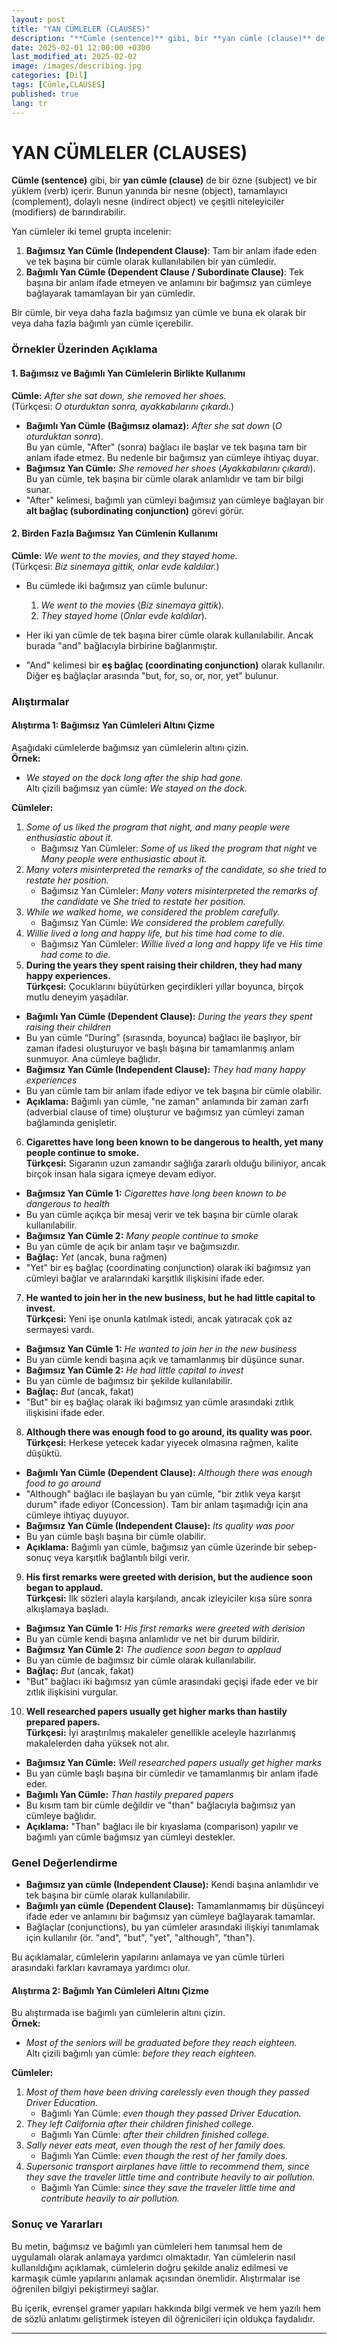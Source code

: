 ```yaml
---
layout: post
title: "YAN CÜMLELER (CLAUSES)"
description: "**Cümle (sentence)** gibi, bir **yan cümle (clause)** de bir özne (subject) ve bir yüklem (verb) içerir. Bunun yanında bir nesne (object), tamamlayıcı (complement), dolaylı nesne (indirect object) ve çeşitli niteleyiciler (modifiers) de barındırabilir."
date: 2025-02-01 12:00:00 +0300
last_modified_at: 2025-02-02
image: /images/describing.jpg
categories: [Dil]
tags: [Cümle,CLAUSES]
published: true
lang: tr
---
```


# **YAN CÜMLELER (CLAUSES)**

**Cümle (sentence)** gibi, bir **yan cümle (clause)** de bir özne (subject) ve bir yüklem (verb) içerir. Bunun yanında bir nesne (object), tamamlayıcı (complement), dolaylı nesne (indirect object) ve çeşitli niteleyiciler (modifiers) de barındırabilir.

Yan cümleler iki temel grupta incelenir:
1. **Bağımsız Yan Cümle (Independent Clause)**: Tam bir anlam ifade eden ve tek başına bir cümle olarak kullanılabilen bir yan cümledir.
2. **Bağımlı Yan Cümle (Dependent Clause / Subordinate Clause)**: Tek başına bir anlam ifade etmeyen ve anlamını bir bağımsız yan cümleye bağlayarak tamamlayan bir yan cümledir.

Bir cümle, bir veya daha fazla bağımsız yan cümle ve buna ek olarak bir veya daha fazla bağımlı yan cümle içerebilir.



### **Örnekler Üzerinden Açıklama**

#### **1. Bağımsız ve Bağımlı Yan Cümlelerin Birlikte Kullanımı**
**Cümle:** *After she sat down, she removed her shoes.*  
(Türkçesi: *O oturduktan sonra, ayakkabılarını çıkardı.*)

- **Bağımlı Yan Cümle (Bağımsız olamaz):** *After she sat down* (*O oturduktan sonra*).  
  Bu yan cümle, "After" (sonra) bağlacı ile başlar ve tek başına tam bir anlam ifade etmez. Bu nedenle bir bağımsız yan cümleye ihtiyaç duyar.  
- **Bağımsız Yan Cümle:** *She removed her shoes* (*Ayakkabılarını çıkardı*).  
  Bu yan cümle, tek başına bir cümle olarak anlamlıdır ve tam bir bilgi sunar.  
- "After" kelimesi, bağımlı yan cümleyi bağımsız yan cümleye bağlayan bir **alt bağlaç (subordinating conjunction)** görevi görür.

#### **2. Birden Fazla Bağımsız Yan Cümlenin Kullanımı**
**Cümle:** *We went to the movies, and they stayed home.*  
(Türkçesi: *Biz sinemaya gittik, onlar evde kaldılar.*)

- Bu cümlede iki bağımsız yan cümle bulunur:  
  1. *We went to the movies* (*Biz sinemaya gittik*).  
  2. *They stayed home* (*Onlar evde kaldılar*).  

- Her iki yan cümle de tek başına birer cümle olarak kullanılabilir. Ancak burada "and" bağlacıyla birbirine bağlanmıştır.  
- "And" kelimesi bir **eş bağlaç (coordinating conjunction)** olarak kullanılır. Diğer eş bağlaçlar arasında "but, for, so, or, nor, yet" bulunur.



### **Alıştırmalar**

#### **Alıştırma 1: Bağımsız Yan Cümleleri Altını Çizme**  
Aşağıdaki cümlelerde bağımsız yan cümlelerin altını çizin.  
**Örnek:**  
- *We stayed on the dock long after the ship had gone.*  
  Altı çizili bağımsız yan cümle: *We stayed on the dock.*  

**Cümleler:**  
1. *Some of us liked the program that night, and many people were enthusiastic about it.*  
   - Bağımsız Yan Cümleler: *Some of us liked the program that night* ve *Many people were enthusiastic about it.*  
2. *Many voters misinterpreted the remarks of the candidate, so she tried to restate her position.*  
   - Bağımsız Yan Cümleler: *Many voters misinterpreted the remarks of the candidate* ve *She tried to restate her position.*  
3. *While we walked home, we considered the problem carefully.*  
   - Bağımsız Yan Cümle: *We considered the problem carefully.*  
4. *Willie lived a long and happy life, but his time had come to die.*  
   - Bağımsız Yan Cümleler: *Willie lived a long and happy life* ve *His time had come to die.*
5. **During the years they spent raising their children, they had many happy experiences.**  
**Türkçesi:** Çocuklarını büyütürken geçirdikleri yıllar boyunca, birçok mutlu deneyim yaşadılar.  
  - **Bağımlı Yan Cümle (Dependent Clause):** *During the years they spent raising their children*  
  - Bu yan cümle “During” (sırasında, boyunca) bağlacı ile başlıyor, bir zaman ifadesi oluşturuyor ve başlı başına bir tamamlanmış anlam sunmuyor. Ana cümleye bağlıdır.  
  - **Bağımsız Yan Cümle (Independent Clause):** *They had many happy experiences*  
  - Bu yan cümle tam bir anlam ifade ediyor ve tek başına bir cümle olabilir.  
  - **Açıklama:** Bağımlı yan cümle, "ne zaman" anlamında bir zaman zarfı (adverbial clause of time) oluşturur ve bağımsız yan cümleyi zaman bağlamında genişletir.
6. **Cigarettes have long been known to be dangerous to health, yet many people continue to smoke.**  
**Türkçesi:** Sigaranın uzun zamandır sağlığa zararlı olduğu biliniyor, ancak birçok insan hala sigara içmeye devam ediyor.  
  - **Bağımsız Yan Cümle 1:** *Cigarettes have long been known to be dangerous to health*  
  - Bu yan cümle açıkça bir mesaj verir ve tek başına bir cümle olarak kullanılabilir.  
  - **Bağımsız Yan Cümle 2:** *Many people continue to smoke*  
  - Bu yan cümle de açık bir anlam taşır ve bağımsızdır.  
  - **Bağlaç:** *Yet* (ancak, buna rağmen)  
  - "Yet" bir eş bağlaç (coordinating conjunction) olarak iki bağımsız yan cümleyi bağlar ve aralarındaki karşıtlık ilişkisini ifade eder.  
7. **He wanted to join her in the new business, but he had little capital to invest.**  
**Türkçesi:** Yeni işe onunla katılmak istedi, ancak yatıracak çok az sermayesi vardı.  
  - **Bağımsız Yan Cümle 1:** *He wanted to join her in the new business*  
  - Bu yan cümle kendi başına açık ve tamamlanmış bir düşünce sunar.  
  - **Bağımsız Yan Cümle 2:** *He had little capital to invest*  
  - Bu yan cümle de bağımsız bir şekilde kullanılabilir.  
  - **Bağlaç:** *But* (ancak, fakat)  
  - "But" bir eş bağlaç olarak iki bağımsız yan cümle arasındaki zıtlık ilişkisini ifade eder.  
8. **Although there was enough food to go around, its quality was poor.**  
**Türkçesi:** Herkese yetecek kadar yiyecek olmasına rağmen, kalite düşüktü.  
  - **Bağımlı Yan Cümle (Dependent Clause):** *Although there was enough food to go around*  
  - "Although" bağlacı ile başlayan bu yan cümle, "bir zıtlık veya karşıt durum" ifade ediyor (Concession). Tam bir anlam taşımadığı için ana cümleye ihtiyaç duyuyor.  
  - **Bağımsız Yan Cümle (Independent Clause):** *Its quality was poor*  
  - Bu yan cümle başlı başına bir cümle olabilir.  
  - **Açıklama:** Bağımlı yan cümle, bağımsız yan cümle üzerinde bir sebep-sonuç veya karşıtlık bağlantılı bilgi verir.  
9. **His first remarks were greeted with derision, but the audience soon began to applaud.**  
**Türkçesi:** İlk sözleri alayla karşılandı, ancak izleyiciler kısa süre sonra alkışlamaya başladı.  
  - **Bağımsız Yan Cümle 1:** *His first remarks were greeted with derision*  
  - Bu yan cümle kendi başına anlamlıdır ve net bir durum bildirir.  
  - **Bağımsız Yan Cümle 2:** *The audience soon began to applaud*  
  - Bu yan cümle de bağımsız bir cümle olarak kullanılabilir.  
  - **Bağlaç:** *But* (ancak, fakat)  
  - "But" bağlacı iki bağımsız yan cümle arasındaki geçişi ifade eder ve bir zıtlık ilişkisini vurgular.  
10. **Well researched papers usually get higher marks than hastily prepared papers.**  
**Türkçesi:** İyi araştırılmış makaleler genellikle aceleyle hazırlanmış makalelerden daha yüksek not alır.  
  - **Bağımsız Yan Cümle:** *Well researched papers usually get higher marks*  
  - Bu yan cümle başlı başına bir cümledir ve tamamlanmış bir anlam ifade eder.  
  - **Bağımlı Yan Cümle:** *Than hastily prepared papers*  
  - Bu kısım tam bir cümle değildir ve "than" bağlacıyla bağımsız yan cümleye bağlıdır.  
  - **Açıklama:** "Than" bağlacı ile bir kıyaslama (comparison) yapılır ve bağımlı yan cümle bağımsız yan cümleyi destekler.



### **Genel Değerlendirme**
- **Bağımsız yan cümle (Independent Clause):** Kendi başına anlamlıdır ve tek başına bir cümle olarak kullanılabilir.  
- **Bağımlı yan cümle (Dependent Clause):** Tamamlanmamış bir düşünceyi ifade eder ve anlamını bir bağımsız yan cümleye bağlayarak tamamlar.  
- Bağlaçlar (conjunctions), bu yan cümleler arasındaki ilişkiyi tanımlamak için kullanılır (ör. "and", "but", "yet", "although", "than").  

Bu açıklamalar, cümlelerin yapılarını anlamaya ve yan cümle türleri arasındaki farkları kavramaya yardımcı olur.

#### **Alıştırma 2: Bağımlı Yan Cümleleri Altını Çizme**  
Bu alıştırmada ise bağımlı yan cümlelerin altını çizin.  
**Örnek:**  
- *Most of the seniors will be graduated before they reach eighteen.*  
  Altı çizili bağımlı yan cümle: *before they reach eighteen.*  

**Cümleler:**
1. *Most of them have been driving carelessly even though they passed Driver Education.*  
   - Bağımlı Yan Cümle: *even though they passed Driver Education.*  
2. *They left California after their children finished college.*  
   - Bağımlı Yan Cümle: *after their children finished college.*  
3. *Sally never eats meat, even though the rest of her family does.*  
   - Bağımlı Yan Cümle: *even though the rest of her family does.*  
4. *Supersonic transport airplanes have little to recommend them, since they save the traveler little time and contribute heavily to air pollution.*  
   - Bağımlı Yan Cümle: *since they save the traveler little time and contribute heavily to air pollution.*  



### **Sonuç ve Yararları**
Bu metin, bağımsız ve bağımlı yan cümleleri hem tanımsal hem de uygulamalı olarak anlamaya yardımcı olmaktadır. Yan cümlelerin nasıl kullanıldığını açıklamak, cümlelerin doğru şekilde analiz edilmesi ve karmaşık cümle yapılarını anlamak açısından önemlidir. Alıştırmalar ise öğrenilen bilgiyi pekiştirmeyi sağlar.  

Bu içerik, evrensel gramer yapıları hakkında bilgi vermek ve hem yazılı hem de sözlü anlatımı geliştirmek isteyen dil öğrenicileri için oldukça faydalıdır.

---


